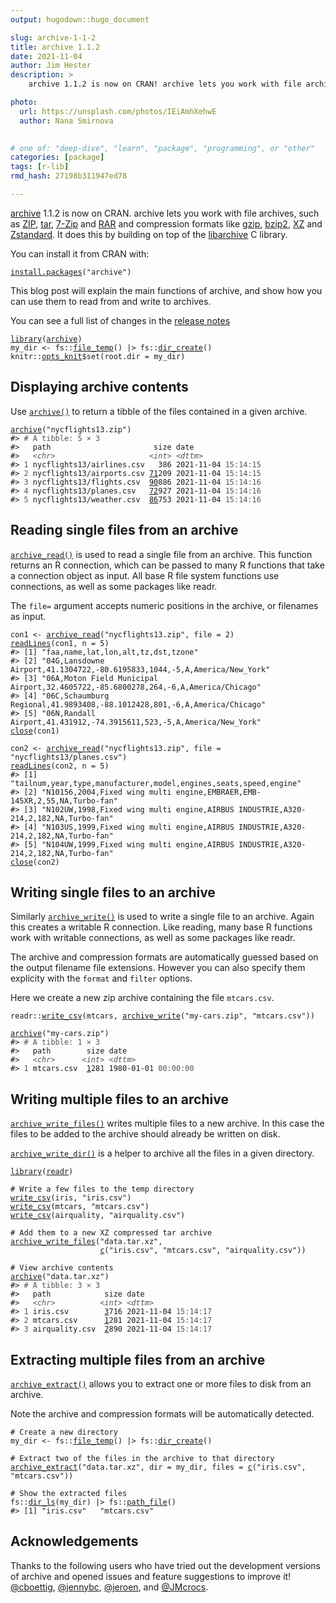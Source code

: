 ```yaml
---
output: hugodown::hugo_document

slug: archive-1-1-2
title: archive 1.1.2
date: 2021-11-04
author: Jim Hester
description: >
    archive 1.1.2 is now on CRAN! archive lets you work with file archives, such as ZIP, tar, 7-Zip and RAR and compression formats like gzip, bzip2, XZ and Zstandard.

photo:
  url: https://unsplash.com/photos/IEiAmhXehwE
  author: Nana Smirnova
  

# one of: "deep-dive", "learn", "package", "programming", or "other"
categories: [package] 
tags: [r-lib]
rmd_hash: 27198b311947ed78

---
```


[archive](https://archive.r-lib.org/) 1.1.2 is now on CRAN. archive lets you work with file archives, such as [ZIP](https://en.wikipedia.org/wiki/ZIP_(file_format)), [tar](https://en.wikipedia.org/wiki/Tar_(computing)), [7-Zip](https://en.wikipedia.org/wiki/7-Zip) and [RAR](https://en.wikipedia.org/wiki/RAR_(file_format)) and compression formats like [gzip](https://en.wikipedia.org/wiki/Gzip), [bzip2](https://en.wikipedia.org/wiki/Bzip2), [XZ](https://en.wikipedia.org/wiki/XZ_Utils) and [Zstandard](https://en.wikipedia.org/wiki/Zstandard). It does this by building on top of the [libarchive](https://www.libarchive.org/) C library.

You can install it from CRAN with:

<div class="highlight">

<pre class='chroma'><code class='language-r' data-lang='r'><span class='nf'><a href='https://rdrr.io/r/utils/install.packages.html'>install.packages</a></span><span class='o'>(</span><span class='s'>"archive"</span><span class='o'>)</span></code></pre>

</div>

This blog post will explain the main functions of archive, and show how you can use them to read from and write to archives.

You can see a full list of changes in the [release notes](https://archive.r-lib.org/news/index.html)

<div class="highlight">

<pre class='chroma'><code class='language-r' data-lang='r'><span class='kr'><a href='https://rdrr.io/r/base/library.html'>library</a></span><span class='o'>(</span><span class='nv'><a href='https://archive.r-lib.org/'>archive</a></span><span class='o'>)</span>
<span class='nv'>my_dir</span> <span class='o'>&lt;-</span> <span class='nf'>fs</span><span class='nf'>::</span><span class='nf'><a href='http://fs.r-lib.org/reference/file_temp.html'>file_temp</a></span><span class='o'>(</span><span class='o'>)</span> |&gt; <span class='nf'>fs</span><span class='nf'>::</span><span class='nf'><a href='http://fs.r-lib.org/reference/create.html'>dir_create</a></span><span class='o'>(</span><span class='o'>)</span>
<span class='nf'>knitr</span><span class='nf'>::</span><span class='nv'><a href='https://rdrr.io/pkg/knitr/man/opts_knit.html'>opts_knit</a></span><span class='o'>$</span><span class='nf'>set</span><span class='o'>(</span>root.dir <span class='o'>=</span> <span class='nv'>my_dir</span><span class='o'>)</span></code></pre>

</div>

## Displaying archive contents

Use [`archive()`](https://archive.r-lib.org/reference/archive.html) to return a tibble of the files contained in a given archive.

<div class="highlight">

<pre class='chroma'><code class='language-r' data-lang='r'><span class='nf'><a href='https://archive.r-lib.org/reference/archive.html'>archive</a></span><span class='o'>(</span><span class='s'>"nycflights13.zip"</span><span class='o'>)</span>
<span class='c'>#&gt; <span style='color: #555555;'># A tibble: 5 × 3</span></span>
<span class='c'>#&gt;   path                       size date               </span>
<span class='c'>#&gt;   <span style='color: #555555; font-style: italic;'>&lt;chr&gt;</span>                     <span style='color: #555555; font-style: italic;'>&lt;int&gt;</span> <span style='color: #555555; font-style: italic;'>&lt;dttm&gt;</span>             </span>
<span class='c'>#&gt; <span style='color: #555555;'>1</span> nycflights13/airlines.csv   386 2021-11-04 <span style='color: #555555;'>15:14:15</span></span>
<span class='c'>#&gt; <span style='color: #555555;'>2</span> nycflights13/airports.csv <span style='text-decoration: underline;'>71</span>209 2021-11-04 <span style='color: #555555;'>15:14:15</span></span>
<span class='c'>#&gt; <span style='color: #555555;'>3</span> nycflights13/flights.csv  <span style='text-decoration: underline;'>90</span>886 2021-11-04 <span style='color: #555555;'>15:14:16</span></span>
<span class='c'>#&gt; <span style='color: #555555;'>4</span> nycflights13/planes.csv   <span style='text-decoration: underline;'>72</span>927 2021-11-04 <span style='color: #555555;'>15:14:16</span></span>
<span class='c'>#&gt; <span style='color: #555555;'>5</span> nycflights13/weather.csv  <span style='text-decoration: underline;'>86</span>753 2021-11-04 <span style='color: #555555;'>15:14:16</span></span></code></pre>

</div>

## Reading single files from an archive

[`archive_read()`](https://archive.r-lib.org/reference/archive_read.html) is used to read a single file from an archive. This function returns an R connection, which can be passed to many R functions that take a connection object as input. All base R file system functions use connections, as well as some packages like readr.

The `file=` argument accepts numeric positions in the archive, or filenames as input.

<div class="highlight">

<pre class='chroma'><code class='language-r' data-lang='r'><span class='nv'>con1</span> <span class='o'>&lt;-</span> <span class='nf'><a href='https://archive.r-lib.org/reference/archive_read.html'>archive_read</a></span><span class='o'>(</span><span class='s'>"nycflights13.zip"</span>, file <span class='o'>=</span> <span class='m'>2</span><span class='o'>)</span>
<span class='nf'><a href='https://rdrr.io/r/base/readLines.html'>readLines</a></span><span class='o'>(</span><span class='nv'>con1</span>, n <span class='o'>=</span> <span class='m'>5</span><span class='o'>)</span>
<span class='c'>#&gt; [1] "faa,name,lat,lon,alt,tz,dst,tzone"                                                </span>
<span class='c'>#&gt; [2] "04G,Lansdowne Airport,41.1304722,-80.6195833,1044,-5,A,America/New_York"          </span>
<span class='c'>#&gt; [3] "06A,Moton Field Municipal Airport,32.4605722,-85.6800278,264,-6,A,America/Chicago"</span>
<span class='c'>#&gt; [4] "06C,Schaumburg Regional,41.9893408,-88.1012428,801,-6,A,America/Chicago"          </span>
<span class='c'>#&gt; [5] "06N,Randall Airport,41.431912,-74.3915611,523,-5,A,America/New_York"</span>
<span class='nf'><a href='https://rdrr.io/r/base/connections.html'>close</a></span><span class='o'>(</span><span class='nv'>con1</span><span class='o'>)</span>

<span class='nv'>con2</span> <span class='o'>&lt;-</span> <span class='nf'><a href='https://archive.r-lib.org/reference/archive_read.html'>archive_read</a></span><span class='o'>(</span><span class='s'>"nycflights13.zip"</span>, file <span class='o'>=</span> <span class='s'>"nycflights13/planes.csv"</span><span class='o'>)</span>
<span class='nf'><a href='https://rdrr.io/r/base/readLines.html'>readLines</a></span><span class='o'>(</span><span class='nv'>con2</span>, n <span class='o'>=</span> <span class='m'>5</span><span class='o'>)</span>
<span class='c'>#&gt; [1] "tailnum,year,type,manufacturer,model,engines,seats,speed,engine"                 </span>
<span class='c'>#&gt; [2] "N10156,2004,Fixed wing multi engine,EMBRAER,EMB-145XR,2,55,NA,Turbo-fan"         </span>
<span class='c'>#&gt; [3] "N102UW,1998,Fixed wing multi engine,AIRBUS INDUSTRIE,A320-214,2,182,NA,Turbo-fan"</span>
<span class='c'>#&gt; [4] "N103US,1999,Fixed wing multi engine,AIRBUS INDUSTRIE,A320-214,2,182,NA,Turbo-fan"</span>
<span class='c'>#&gt; [5] "N104UW,1999,Fixed wing multi engine,AIRBUS INDUSTRIE,A320-214,2,182,NA,Turbo-fan"</span>
<span class='nf'><a href='https://rdrr.io/r/base/connections.html'>close</a></span><span class='o'>(</span><span class='nv'>con2</span><span class='o'>)</span></code></pre>

</div>

## Writing single files to an archive

Similarly [`archive_write()`](https://archive.r-lib.org/reference/archive_write.html) is used to write a single file to an archive. Again this creates a writable R connection. Like reading, many base R functions work with writable connections, as well as some packages like readr.

The archive and compression formats are automatically guessed based on the output filename file extensions. However you can also specify them explicity with the `format` and `filter` options.

Here we create a new zip archive containing the file `mtcars.csv`.

<div class="highlight">

<pre class='chroma'><code class='language-r' data-lang='r'><span class='nf'>readr</span><span class='nf'>::</span><span class='nf'><a href='https://readr.tidyverse.org/reference/write_delim.html'>write_csv</a></span><span class='o'>(</span><span class='nv'>mtcars</span>, <span class='nf'><a href='https://archive.r-lib.org/reference/archive_write.html'>archive_write</a></span><span class='o'>(</span><span class='s'>"my-cars.zip"</span>, <span class='s'>"mtcars.csv"</span><span class='o'>)</span><span class='o'>)</span>

<span class='nf'><a href='https://archive.r-lib.org/reference/archive.html'>archive</a></span><span class='o'>(</span><span class='s'>"my-cars.zip"</span><span class='o'>)</span>
<span class='c'>#&gt; <span style='color: #555555;'># A tibble: 1 × 3</span></span>
<span class='c'>#&gt;   path        size date               </span>
<span class='c'>#&gt;   <span style='color: #555555; font-style: italic;'>&lt;chr&gt;</span>      <span style='color: #555555; font-style: italic;'>&lt;int&gt;</span> <span style='color: #555555; font-style: italic;'>&lt;dttm&gt;</span>             </span>
<span class='c'>#&gt; <span style='color: #555555;'>1</span> mtcars.csv  <span style='text-decoration: underline;'>1</span>281 1980-01-01 <span style='color: #555555;'>00:00:00</span></span></code></pre>

</div>

## Writing multiple files to an archive

[`archive_write_files()`](https://archive.r-lib.org/reference/archive_write_files.html) writes multiple files to a new archive. In this case the files to be added to the archive should already be written on disk.

[`archive_write_dir()`](https://archive.r-lib.org/reference/archive_write_files.html) is a helper to archive all the files in a given directory.

<div class="highlight">

<pre class='chroma'><code class='language-r' data-lang='r'><span class='kr'><a href='https://rdrr.io/r/base/library.html'>library</a></span><span class='o'>(</span><span class='nv'><a href='https://readr.tidyverse.org'>readr</a></span><span class='o'>)</span>

<span class='c'># Write a few files to the temp directory</span>
<span class='nf'><a href='https://readr.tidyverse.org/reference/write_delim.html'>write_csv</a></span><span class='o'>(</span><span class='nv'>iris</span>, <span class='s'>"iris.csv"</span><span class='o'>)</span>
<span class='nf'><a href='https://readr.tidyverse.org/reference/write_delim.html'>write_csv</a></span><span class='o'>(</span><span class='nv'>mtcars</span>, <span class='s'>"mtcars.csv"</span><span class='o'>)</span>
<span class='nf'><a href='https://readr.tidyverse.org/reference/write_delim.html'>write_csv</a></span><span class='o'>(</span><span class='nv'>airquality</span>, <span class='s'>"airquality.csv"</span><span class='o'>)</span>

<span class='c'># Add them to a new XZ compressed tar archive</span>
<span class='nf'><a href='https://archive.r-lib.org/reference/archive_write_files.html'>archive_write_files</a></span><span class='o'>(</span><span class='s'>"data.tar.xz"</span>,
                    <span class='nf'><a href='https://rdrr.io/r/base/c.html'>c</a></span><span class='o'>(</span><span class='s'>"iris.csv"</span>, <span class='s'>"mtcars.csv"</span>, <span class='s'>"airquality.csv"</span><span class='o'>)</span><span class='o'>)</span>

<span class='c'># View archive contents</span>
<span class='nf'><a href='https://archive.r-lib.org/reference/archive.html'>archive</a></span><span class='o'>(</span><span class='s'>"data.tar.xz"</span><span class='o'>)</span>
<span class='c'>#&gt; <span style='color: #555555;'># A tibble: 3 × 3</span></span>
<span class='c'>#&gt;   path            size date               </span>
<span class='c'>#&gt;   <span style='color: #555555; font-style: italic;'>&lt;chr&gt;</span>          <span style='color: #555555; font-style: italic;'>&lt;int&gt;</span> <span style='color: #555555; font-style: italic;'>&lt;dttm&gt;</span>             </span>
<span class='c'>#&gt; <span style='color: #555555;'>1</span> iris.csv        <span style='text-decoration: underline;'>3</span>716 2021-11-04 <span style='color: #555555;'>15:14:17</span></span>
<span class='c'>#&gt; <span style='color: #555555;'>2</span> mtcars.csv      <span style='text-decoration: underline;'>1</span>281 2021-11-04 <span style='color: #555555;'>15:14:17</span></span>
<span class='c'>#&gt; <span style='color: #555555;'>3</span> airquality.csv  <span style='text-decoration: underline;'>2</span>890 2021-11-04 <span style='color: #555555;'>15:14:17</span></span></code></pre>

</div>

## Extracting multiple files from an archive

[`archive_extract()`](https://archive.r-lib.org/reference/archive_extract.html) allows you to extract one or more files to disk from an archive.

Note the archive and compression formats will be automatically detected.

<div class="highlight">

<pre class='chroma'><code class='language-r' data-lang='r'><span class='c'># Create a new directory</span>
<span class='nv'>my_dir</span> <span class='o'>&lt;-</span> <span class='nf'>fs</span><span class='nf'>::</span><span class='nf'><a href='http://fs.r-lib.org/reference/file_temp.html'>file_temp</a></span><span class='o'>(</span><span class='o'>)</span> |&gt; <span class='nf'>fs</span><span class='nf'>::</span><span class='nf'><a href='http://fs.r-lib.org/reference/create.html'>dir_create</a></span><span class='o'>(</span><span class='o'>)</span>

<span class='c'># Extract two of the files in the archive to that directory</span>
<span class='nf'><a href='https://archive.r-lib.org/reference/archive_extract.html'>archive_extract</a></span><span class='o'>(</span><span class='s'>"data.tar.xz"</span>, dir <span class='o'>=</span> <span class='nv'>my_dir</span>, files <span class='o'>=</span> <span class='nf'><a href='https://rdrr.io/r/base/c.html'>c</a></span><span class='o'>(</span><span class='s'>"iris.csv"</span>, <span class='s'>"mtcars.csv"</span><span class='o'>)</span><span class='o'>)</span>

<span class='c'># Show the extracted files</span>
<span class='nf'>fs</span><span class='nf'>::</span><span class='nf'><a href='http://fs.r-lib.org/reference/dir_ls.html'>dir_ls</a></span><span class='o'>(</span><span class='nv'>my_dir</span><span class='o'>)</span> |&gt; <span class='nf'>fs</span><span class='nf'>::</span><span class='nf'><a href='http://fs.r-lib.org/reference/path_file.html'>path_file</a></span><span class='o'>(</span><span class='o'>)</span>
<span class='c'>#&gt; [1] "iris.csv"   "mtcars.csv"</span></code></pre>

</div>

## Acknowledgements

Thanks to the following users who have tried out the development versions of archive and opened issues and feature suggestions to improve it! [@cboettig](https://github.com/cboettig), [@jennybc](https://github.com/jennybc), [@jeroen](https://github.com/jeroen), and [@JMcrocs](https://github.com/JMcrocs).

